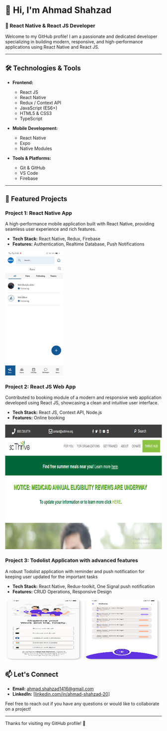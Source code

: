 # 👋 Hi, I'm Ahmad Shahzad

### 🚀 React Native & React JS Developer

Welcome to my GitHub profile! I am a passionate and dedicated developer specializing in building modern, responsive, and high-performance applications using React Native and React JS. 

---

## 🛠️ Technologies & Tools

- **Frontend:** 
  - React JS
  - React Native
  - Redux / Context API
  - JavaScript (ES6+)
  - HTML5 & CSS3
  - TypeScript

- **Mobile Development:**
  - React Native
  - Expo
  - Native Modules

- **Tools & Platforms:**
  - Git & GitHub
  - VS Code
  - Firebase

---

## 🌟 Featured Projects

### Project 1: React Native App
A high-performance mobile application built with React Native, providing seamless user experience and rich features.

- **Tech Stack:** React Native, Redux, Firebase
- **Features:** Authentication, Realtime Database, Push Notifications

 <img src="./ImaTeam.jpg" alt="react native application developer" height="400">

### Project 2: React JS Web App
Contributed to booking module of a modern and responsive web application developed using React JS, showcasing a clean and intuitive user interface.

- **Tech Stack:** React JS, Context API, Node.js
- **Features:** Online booking

<img src="./scthrive.png" alt="reactjs application developer" height="400">


### Project 3: Todolist Applicaton with advanced features
A robust Todolist application with reminder and push notification for keeping user updated for the important tasks

- **Tech Stack:** React Native, Redux-toolkit, One Signal push notification
- **Features:** CRUD Operations, Responsive Design

<div style="display: flex;">
  <img src="./Sign in.png" alt="react native application developer" width="300" height="200">
  <img src="./todoistHome.png" alt="react native application developer" width="300" height="200">
</div>

## 📫 Let's Connect

- **Email:** [ahmad.shahzad1416@gmail.com](mailto:ahmad.shahzad1416@gmail.com)
- **LinkedIn:** [[linkedin.com/in/ahmad-shahzad-20](https://www.linkedin.com/in/ahmad-shahzad-20/)]

Feel free to reach out if you have any questions or would like to collaborate on a project!

---
Thanks for visiting my GitHub profile! 🚀
